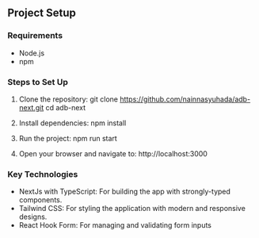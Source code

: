 ## Project Setup

### Requirements

- Node.js
- npm

### Steps to Set Up

1. Clone the repository:
   git clone https://github.com/nainnasyuhada/adb-next.git
   cd adb-next

2. Install dependencies:
   npm install

3. Run the project:
   npm run start

4. Open your browser and navigate to:
   http://localhost:3000

### Key Technologies

- NextJs with TypeScript: For building the app with strongly-typed components.
- Tailwind CSS: For styling the application with modern and responsive designs.
- React Hook Form: For managing and validating form inputs

